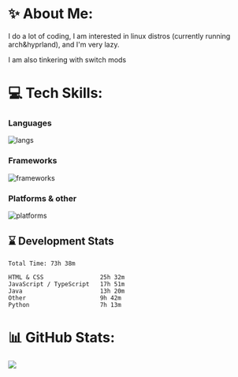 # ✨ About Me:
I do a lot of coding, I am interested in linux distros (currently running arch&hyprland), and I'm very lazy.

I am also tinkering with switch mods


# 💻 Tech Skills:
### **Languages**
![langs](https://skillicons.dev/icons?i=arduino,bash,cs,css,html,java,javascript,md,py,ts&theme=dark)
### **Frameworks**
![frameworks](https://skillicons.dev/icons?i=bots,dotnet,react,express,nodejs&theme=dark)
### **Platforms & other**
![platforms](https://skillicons.dev/icons?i=discord,eclipse,git,github,gitlab,heroku,idea,linux,neovim,powershell,raspberrypi,replit,vercel,visualstudio,vscode)

## ⌛ Development Stats
```
Total Time: 73h 38m

HTML & CSS                25h 32m 
JavaScript / TypeScript   17h 51m
Java                      13h 20m
Other                     9h 42m
Python                    7h 13m
```

# 📊 GitHub Stats:
![](https://github-readme-stats.vercel.app/api/top-langs/?username=shxrklol&theme=dark&hide_border=false&include_all_commits=true&count_private=true&layout=compact)
